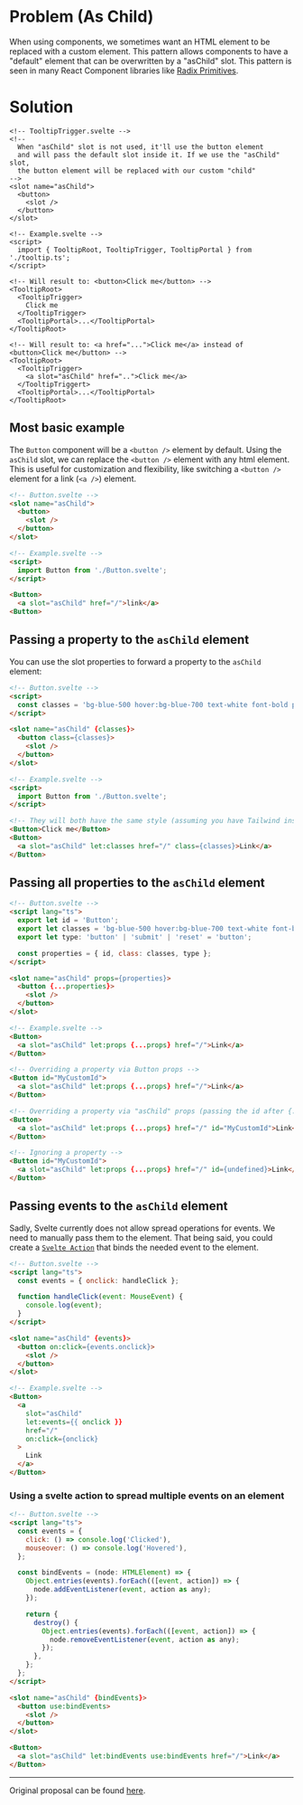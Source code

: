 # Problem (As Child)

When using components, we sometimes want an HTML element to be replaced with a custom element. This pattern allows components to have a "default" element that can be overwritten by a "asChild" slot. This pattern is seen in many React Component libraries like [Radix Primitives](https://www.radix-ui.com/primitives/docs/guides/composition).


# Solution

```svelte
<!-- TooltipTrigger.svelte -->
<!-- 
  When "asChild" slot is not used, it'll use the button element
  and will pass the default slot inside it. If we use the "asChild" slot,
  the button element will be replaced with our custom "child"
-->
<slot name="asChild">
  <button>
    <slot />
  </button>
</slot>
```
```svelte
<!-- Example.svelte -->
<script>
  import { TooltipRoot, TooltipTrigger, TooltipPortal } from './tooltip.ts';
</script>

<!-- Will result to: <button>Click me</button> -->
<TooltipRoot>
  <TooltipTrigger>
    Click me
  </TooltipTrigger>
  <TooltipPortal>...</TooltipPortal>
</TooltipRoot>

<!-- Will result to: <a href="...">Click me</a> instead of <button>Click me</button> -->
<TooltipRoot>
  <TooltipTrigger>
    <a slot="asChild" href="..">Click me</a>
  </TooltipTriggert>
  <TooltipPortal>...</TooltipPortal>
</TooltipRoot>
```

## Most basic example
The `Button` component will be a `<button />` element by default. Using the `asChild` slot, we can replace the `<button />` element with any html element. This is useful for customization and flexibility, like switching a `<button />` element for a link (`<a />`) element.

```html
<!-- Button.svelte -->
<slot name="asChild">
  <button>
    <slot />
  </button>
</slot>
```
```html
<!-- Example.svelte -->
<script>
  import Button from './Button.svelte';
</script>

<Button>
  <a slot="asChild" href="/">link</a>
<Button>
```

## Passing a property to the `asChild` element
You can use the slot properties to forward a property to the `asChild` element:

```html
<!-- Button.svelte -->
<script>
  const classes = 'bg-blue-500 hover:bg-blue-700 text-white font-bold py-2 px-4 rounded';
</script>

<slot name="asChild" {classes}>
  <button class={classes}>
    <slot />
  </button>
</slot>
```
```html
<!-- Example.svelte -->
<script>
  import Button from './Button.svelte';
</script>

<!-- They will both have the same style (assuming you have Tailwind installed) -->
<Button>Click me</Button>
<Button>
  <a slot="asChild" let:classes href="/" class={classes}>Link</a>
</Button>
```

## Passing all properties to the `asChild` element
```html
<!-- Button.svelte -->
<script lang="ts">
  export let id = 'Button';
  export let classes = 'bg-blue-500 hover:bg-blue-700 text-white font-bold py-2 px-4 rounded';
  export let type: 'button' | 'submit' | 'reset' = 'button';

  const properties = { id, class: classes, type };
</script>

<slot name="asChild" props={properties}>
  <button {...properties}>
    <slot />
  </button>
</slot>
```
```html
<!-- Example.svelte -->
<Button>
  <a slot="asChild" let:props {...props} href="/">Link</a>
</Button>

<!-- Overriding a property via Button props -->
<Button id="MyCustomId">
  <a slot="asChild" let:props {...props} href="/">Link</a>
</Button>

<!-- Overriding a property via "asChild" props (passing the id after {...props} will override the "id" property defined inside the component -->
<Button>
  <a slot="asChild" let:props {...props} href="/" id="MyCustomId">Link</a>
</Button>

<!-- Ignoring a property -->
<Button id="MyCustomId">
  <a slot="asChild" let:props {...props} href="/" id={undefined}>Link</a>
</Button>
```

## Passing events to the `asChild` element
Sadly, Svelte currently does not allow spread operations for events. We need to manually pass them to the element. That being said, you could create a [`Svelte Action`](https://svelte.dev/docs/svelte-action) that binds the needed event to the element.

```html
<!-- Button.svelte -->
<script lang="ts">
  const events = { onclick: handleClick };

  function handleClick(event: MouseEvent) {
    console.log(event);
  }
</script>

<slot name="asChild" {events}>
  <button on:click={events.onclick}>
    <slot />
  </button>
</slot>
```
```html
<!-- Example.svelte -->
<Button>
  <a
    slot="asChild"
    let:events={{ onclick }}
    href="/"
    on:click={onclick}
  >
    Link
  </a>
</Button>
```

### Using a svelte action to spread multiple events on an element
```html
<!-- Button.svelte -->
<script lang="ts">
  const events = {
    click: () => console.log('Clicked'),
    mouseover: () => console.log('Hovered'),
  };

  const bindEvents = (node: HTMLElement) => {
    Object.entries(events).forEach(([event, action]) => {
      node.addEventListener(event, action as any);
    });

    return {
      destroy() {
        Object.entries(events).forEach(([event, action]) => {
          node.removeEventListener(event, action as any);
        });
      },
    };
  };
</script>

<slot name="asChild" {bindEvents}>
  <button use:bindEvents>
    <slot />
  </button>
</slot>
```
```html
<Button>
  <a slot="asChild" let:bindEvents use:bindEvents href="/">Link</a>
</Button>
```

---

Original proposal can be found [here](https://github.com/svelte-cig/svelte-common-recommendations/issues/1).

